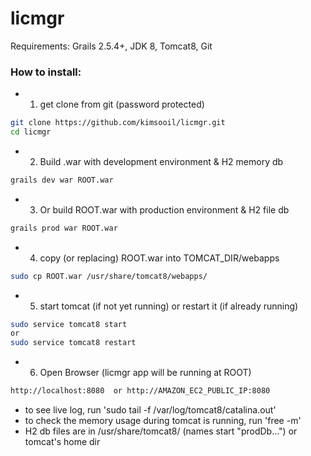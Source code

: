 # licmgr
Requirements: Grails 2.5.4+, JDK 8, Tomcat8, Git

### How to install:
- 1) get clone from git (password protected)
```sh
git clone https://github.com/kimsooil/licmgr.git
cd licmgr
```
- 2) Build .war with development environment & H2 memory db
```sh
grails dev war ROOT.war
```
- 3) Or build ROOT.war with  production environment & H2 file db
```sh
grails prod war ROOT.war
```
- 4) copy (or replacing) ROOT.war into TOMCAT_DIR/webapps
```sh
sudo cp ROOT.war /usr/share/tomcat8/webapps/
```
- 5) start tomcat (if not yet running) or restart it (if already running)
```sh
sudo service tomcat8 start
or
sudo service tomcat8 restart
```
- 6) Open Browser (licmgr app will be running at ROOT)
```sh
http://localhost:8080  or http://AMAZON_EC2_PUBLIC_IP:8080
 ```
* to see live log, run 'sudo tail -f /var/log/tomcat8/catalina.out'
* to check the memory usage during tomcat is running, run 'free -m'
* H2 db files are in /usr/share/tomcat8/ (names start "prodDb...") or tomcat's home dir
